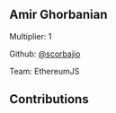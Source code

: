 
## Amir Ghorbanian
Multiplier: 1

Github: [@scorbajio](https://github.com/scorbajio)

Team: EthereumJS

## Contributions
